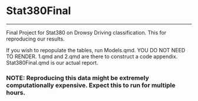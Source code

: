 # Stat380Final
---

Final Project for Stat380 on Drowsy Driving classification. This for reproducing our results.

If you wish to repopulate the tables, run Models.qmd. YOU DO NOT NEED TO RENDER. 1.qmd and 2.qmd are there to construct a code appendix. Stat380Final.qmd is our actual report.

### **NOTE:** Reproducing this data might be extremely computationally expensive. Expect this to run for multiple hours. 
